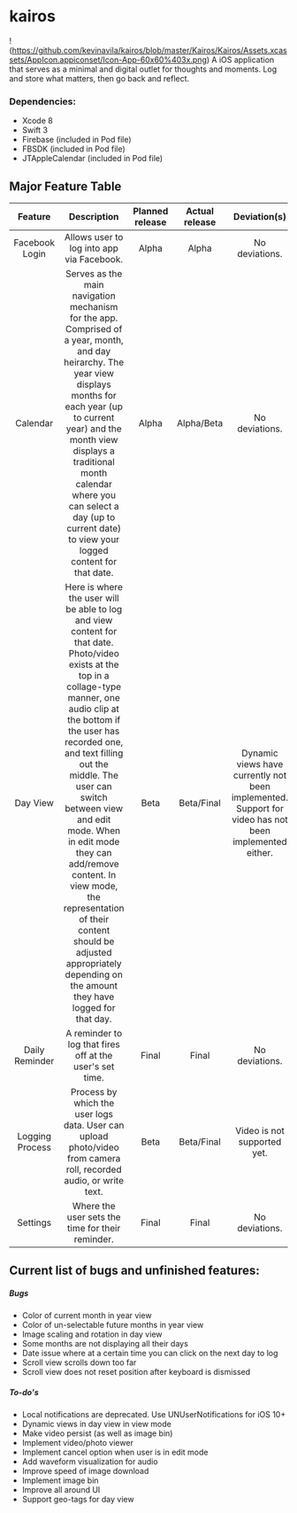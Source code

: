 # kairos
!(https://github.com/kevinavila/kairos/blob/master/Kairos/Kairos/Assets.xcassets/AppIcon.appiconset/Icon-App-60x60%403x.png)
A iOS application that serves as a minimal and digital outlet for thoughts and moments. Log and store what matters, then go back and reflect.

### Dependencies:
* Xcode 8
* Swift 3
* Firebase (included in Pod file)
* FBSDK (included in Pod file)
* JTAppleCalendar (included in Pod file)

## Major Feature Table
| Feature       | Description   | Planned release  | Actual release | Deviation(s) |
| :-----------: |:-------------:| :---------------:| :-------------:| :-----------:|
| Facebook Login| Allows user to log into app via Facebook. | Alpha |  Alpha | No deviations.|
| Calendar      | Serves as the main navigation mechanism for the app. Comprised of a year, month, and day heirarchy. The year view displays months for each year (up to current year) and the month view displays a traditional month calendar where you can select a day (up to current date) to view your logged content for that date.|   Alpha		   |   Alpha/Beta   |   No deviations. |
| Day View      | Here is where the user will be able to log and view content for that date. Photo/video exists at the top in a collage-type manner, one audio clip at the bottom if the user has recorded one, and text filling out the middle. The user can switch between view and edit mode. When in edit mode they can add/remove content. In view mode, the representation of their content should be adjusted appropriately depending on the amount they have logged for that day. |   Beta 		   |        Beta/Final      |      Dynamic views have currently not been implemented. Support for video has not been implemented either.    |
| Daily Reminder | A reminder to log that fires off at the user's set time.      |    Final		   |        Final       |      No deviations.       |
| Logging Process      | Process by which the user logs data. User can upload photo/video from camera roll, recorded audio, or write text.       |   Beta 		   |        Beta/Final      |      Video is not supported yet.      |
| Settings | Where the user sets the time for their reminder.      |    Final		   |        Final      |      No deviations.      |

## Current list of bugs and unfinished features:
##### Bugs
* Color of current month in year view
* Color of un-selectable future months in year view
* Image scaling and rotation in day view
* Some months are not displaying all their days
* Date issue where at a certain time you can click on the next day to log
* Scroll view scrolls down too far
* Scroll view does not reset position after keyboard is dismissed

##### To-do's
* Local notifications are deprecated. Use UNUserNotifications for iOS 10+
* Dynamic views in day view in view mode
* Make video persist (as well as image bin)
* Implement video/photo viewer
* Implement cancel option when user is in edit mode
* Add waveform visualization for audio
* Improve speed of image download
* Implement image bin
* Improve all around UI
* Support geo-tags for day view
